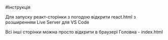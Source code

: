 #Інструкція

Для запуску реакт-сторінки з погодою відкрити react.html з розширенням Live Server для VS Code

Всі інші сторінки можна просто відкрити в браузері 
Головна - index.html
